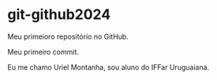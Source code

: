 # git-github2024
Meu primeioro repositório no GitHub.

Meu primeiro commit.


Eu me chamo Uriel Montanha, sou aluno do IFFar Uruguaiana.